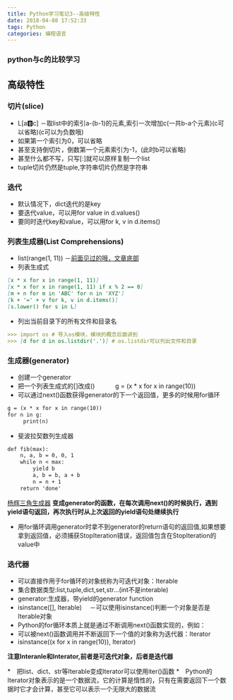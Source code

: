 ```yaml
---
title: Python学习笔记3--高级特性
date: 2018-04-08 17:52:33
tags: Python
categories: 编程语言
---
```


### python与c的比较学习

## 高级特性
<!--more--> 

### 切片(slice)
* L[a:b:c] －取list中的索引a-(b-1)的元素,索引一次增加c(一共b-a个元素)(c可以省略)(c可以为负数哦)
* 如果第一个索引为0，可以省略
* 甚至支持倒切片，倒数第一个元素索引为-1，(此时b可以省略)
* 甚至什么都不写，只写[:]就可以原样复制一个list
* tuple切片仍然是tuple,字符串切片仍然是字符串

### 迭代
* 默认情况下，dict迭代的是key
* 要迭代value，可以用for value in d.values()
* 要同时迭代key和value，可以用for k, v in d.items()

### 列表生成器(List Comprehensions)
* list(range(1, 11)) －[前面见过的哦，文章底部](https://liuyi12138.github.io/2018/01/08/Python%E5%AD%A6%E4%B9%A0%E7%AC%94%E8%AE%B01--%E5%9F%BA%E6%9C%AC%E8%AF%AD%E6%B3%95/)
* 列表生成式
```markdown
[x * x for x in range(1, 11)]
[x * x for x in range(1, 11) if x % 2 == 0]
[m + n for m in 'ABC' for n in 'XYZ']
[k + '=' + v for k, v in d.items()]
[s.lower() for s in L]
```

* 列出当前目录下的所有文件和目录名
```markdown
>>> import os # 导入os模块，模块的概念后面讲到
>>> [d for d in os.listdir('.')] # os.listdir可以列出文件和目录
```

### 生成器(generator)
* 创建一个generator
 * 把一个列表生成式的[]改成() 　　　g = (x * x for x in range(10))
 * 可以通过next()函数获得generator的下一个返回值，更多的时候用for循环
```markdown
g = (x * x for x in range(10))
for n in g:
　　　print(n)
```

 * 斐波拉契数列生成器
```markdown
def fib(max):
    n, a, b = 0, 0, 1
    while n < max:
        yield b
        a, b = b, a + b
        n = n + 1
    return 'done'

```

[杨辉三角生成器](http://blog.csdn.net/qq_33528613/article/details/72861178)
**变成generator的函数，在每次调用next()的时候执行，遇到yield语句返回，再次执行时从上次返回的yield语句处继续执行**

* 用for循环调用generator时拿不到generator的return语句的返回值,如果想要拿到返回值，必须捕获StopIteration错误，返回值包含在StopIteration的value中

### 迭代器
* 可以直接作用于for循环的对象统称为可迭代对象：Iterable
* 集合数据类型:list,tuple,dict,set,str...(int不是interable)
* generator:生成器，带yield的generator function
* isinstance([], Iterable) 　－可以使用isinstance()判断一个对象是否是Iterable对象
* Python的for循环本质上就是通过不断调用next()函数实现的，例如：
* 可以被next()函数调用并不断返回下一个值的对象称为迭代器：Iterator
* isinstance((x for x in range(10)), Iterator)

**注意Interanle和Interator,前者是可迭代对象，后者是迭代器**

*　把list、dict、str等Iterable变成Iterator可以使用iter()函数
*　Python的Iterator对象表示的是一个数据流，它的计算是惰性的，只有在需要返回下一个数据时它才会计算，甚至它可以表示一个无限大的数据流
